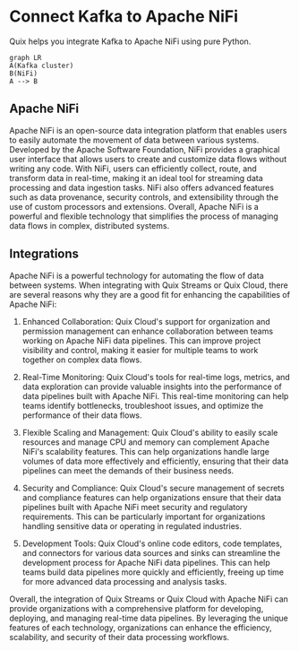 # Connect Kafka to Apache NiFi

Quix helps you integrate Kafka to Apache NiFi using pure Python.

```mermaid
graph LR
A(Kafka cluster)
B(NiFi)
A --> B
```

## Apache NiFi

Apache NiFi is an open-source data integration platform that enables users to easily automate the movement of data between various systems. Developed by the Apache Software Foundation, NiFi provides a graphical user interface that allows users to create and customize data flows without writing any code. With NiFi, users can efficiently collect, route, and transform data in real-time, making it an ideal tool for streaming data processing and data ingestion tasks. NiFi also offers advanced features such as data provenance, security controls, and extensibility through the use of custom processors and extensions. Overall, Apache NiFi is a powerful and flexible technology that simplifies the process of managing data flows in complex, distributed systems.

## Integrations

Apache NiFi is a powerful technology for automating the flow of data between systems. When integrating with Quix Streams or Quix Cloud, there are several reasons why they are a good fit for enhancing the capabilities of Apache NiFi:

1. Enhanced Collaboration: Quix Cloud's support for organization and permission management can enhance collaboration between teams working on Apache NiFi data pipelines. This can improve project visibility and control, making it easier for multiple teams to work together on complex data flows.

2. Real-Time Monitoring: Quix Cloud's tools for real-time logs, metrics, and data exploration can provide valuable insights into the performance of data pipelines built with Apache NiFi. This real-time monitoring can help teams identify bottlenecks, troubleshoot issues, and optimize the performance of their data flows.

3. Flexible Scaling and Management: Quix Cloud's ability to easily scale resources and manage CPU and memory can complement Apache NiFi's scalability features. This can help organizations handle large volumes of data more effectively and efficiently, ensuring that their data pipelines can meet the demands of their business needs.

4. Security and Compliance: Quix Cloud's secure management of secrets and compliance features can help organizations ensure that their data pipelines built with Apache NiFi meet security and regulatory requirements. This can be particularly important for organizations handling sensitive data or operating in regulated industries.

5. Development Tools: Quix Cloud's online code editors, code templates, and connectors for various data sources and sinks can streamline the development process for Apache NiFi data pipelines. This can help teams build data pipelines more quickly and efficiently, freeing up time for more advanced data processing and analysis tasks.

Overall, the integration of Quix Streams or Quix Cloud with Apache NiFi can provide organizations with a comprehensive platform for developing, deploying, and managing real-time data pipelines. By leveraging the unique features of each technology, organizations can enhance the efficiency, scalability, and security of their data processing workflows.

